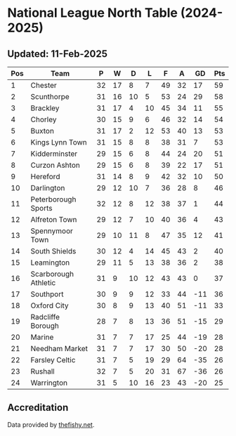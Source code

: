 # National League North Table (2024-2025)
## Updated: 11-Feb-2025

| Pos | Team | P | W | D | L | F | A | GD | Pts |
| --- | --- | --- | --- | --- | --- | --- | --- | --- | --- |
| 1 | Chester | 32 | 17 | 8 | 7 | 49 | 32 | 17 | 59 |
| 2 | Scunthorpe | 31 | 16 | 10 | 5 | 53 | 24 | 29 | 58 |
| 3 | Brackley | 31 | 17 | 4 | 10 | 45 | 34 | 11 | 55 |
| 4 | Chorley | 30 | 15 | 9 | 6 | 46 | 32 | 14 | 54 |
| 5 | Buxton | 31 | 17 | 2 | 12 | 53 | 40 | 13 | 53 |
| 6 | Kings Lynn Town | 31 | 15 | 8 | 8 | 38 | 31 | 7 | 53 |
| 7 | Kidderminster | 29 | 15 | 6 | 8 | 44 | 24 | 20 | 51 |
| 8 | Curzon Ashton | 29 | 15 | 6 | 8 | 39 | 22 | 17 | 51 |
| 9 | Hereford | 31 | 14 | 8 | 9 | 42 | 32 | 10 | 50 |
| 10 | Darlington | 29 | 12 | 10 | 7 | 36 | 28 | 8 | 46 |
| 11 | Peterborough Sports | 32 | 12 | 8 | 12 | 38 | 37 | 1 | 44 |
| 12 | Alfreton Town | 29 | 12 | 7 | 10 | 40 | 36 | 4 | 43 |
| 13 | Spennymoor Town | 29 | 10 | 11 | 8 | 47 | 35 | 12 | 41 |
| 14 | South Shields | 30 | 12 | 4 | 14 | 45 | 43 | 2 | 40 |
| 15 | Leamington | 29 | 11 | 5 | 13 | 38 | 36 | 2 | 38 |
| 16 | Scarborough Athletic | 31 | 9 | 10 | 12 | 43 | 43 | 0 | 37 |
| 17 | Southport | 30 | 9 | 9 | 12 | 33 | 44 | -11 | 36 |
| 18 | Oxford City | 30 | 8 | 9 | 13 | 40 | 51 | -11 | 33 |
| 19 | Radcliffe Borough | 28 | 7 | 8 | 13 | 36 | 51 | -15 | 29 |
| 20 | Marine | 31 | 7 | 7 | 17 | 25 | 44 | -19 | 28 |
| 21 | Needham Market | 31 | 7 | 7 | 17 | 30 | 50 | -20 | 28 |
| 22 | Farsley Celtic | 31 | 7 | 5 | 19 | 29 | 64 | -35 | 26 |
| 23 | Rushall | 32 | 7 | 5 | 20 | 31 | 67 | -36 | 26 |
| 24 | Warrington | 31 | 5 | 10 | 16 | 23 | 43 | -20 | 25 |

## Accreditation 

Data provided by [thefishy.net](https://www.thefishy.net/).